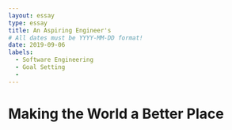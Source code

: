 ```yaml
---
layout: essay
type: essay
title: An Aspiring Engineer's 
# All dates must be YYYY-MM-DD format!
date: 2019-09-06
labels:
  - Software Engineering
  - Goal Setting
  - 
---
```


# Making the World a Better Place

